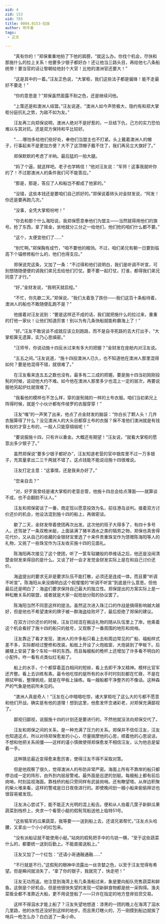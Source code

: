 ```yaml
---
aid: 4
zid: 153
uid: 765
title: 0004.0153-拉拢
author: 吹牛者
tags: 
 - 正文

---
```




　　“真有你的！”郑保重重地拍了下他的肩膀，“就这么办。你找个机会，尽快和那施什么的拉上关系！他要多少银子都好办！还让他当三路头目，再给他七八条船统带！要当官的话让黎朝给他封个大官！比他的澳洲官还要大！”

　　“这是其中的一着。”汪友正色说，“大掌柜，我们这些法子都是偏锋！能不走最好不要走！”

　　“你的意思是？”郑保虽然面露不耐之色，还是继续问他。

　　“上策还是和澳洲人结盟。”汪友说道，“澳洲人如今声势极大，隐约有和郑大掌柜分庭抗礼之势，为敌不如为友。”

　　汪友再三向郑保说明，澳洲人绝对不是好惹的，一旦结下仇，己方的实力恐怕难以与其对抗。还是双方保持和平比较好。

　　“……哪怕多给他们些好处，奉他们当盟主也不打紧。头上戴着澳洲人的帽子，行事起来不是更加方便？大不了这顶帽子戴不住了，我们再另立大旗好了。”

　　郑保默默的考虑了半晌。最后猛的一拍大腿。

　　“妈了个逼，就这样吧。老子也学韩信！”他对汪友说：“军师！这事我就听你的了！不过那澳洲人的条件我们可不能答应。”

　　“那是，那是，答应了人和船岂不都成了他家的。”

　　“没错，这些本钱还是要咱们自己抓好的。”郑保说着转头对金财发说，“阿发！你还是要再跑几次。”

　　“没事，全凭大掌柜吩咐！”

　　“你去和那个什么海阳说，我郑保愿意奉他们为盟主——当然就得用他们的旗号。抢了东西，拿了赎金，坐地就分三分之一给他们，他们抢的咱们什么都不要。”

　　“这个，太便宜他们了……”

　　“别忙啊。”郑保胸有成竹，“咱不要他的粮饷。不过，咱们弟兄有朝一日要到临高下个锚修修船什么的，他们也得支应。”

　　郑保说完这条，又加了一条：“不过得和他们说明白，我们是听调不听宣，可别想随随便便的调我们弟兄去给他们打仗。要不要一起打仗，打谁，都得我们弟兄同意了才行。”

　　“好，”金财发说，“我明天就启程。”

　　“不忙，你先歇二天。”郑保说，“我们太着急了跌份——我们这百十条船待着，澳洲人的船也不敢随便乱跑不是？”

　　他接着对汪友说到：“要是这样还不成的话，我们就把施什么的拉过来，重重的打他一家伙！让他们知道厉害！别以为有几条快船就能称霸海上了！”

　　“好。”汪友不敢说谈不成就应该立刻跑路，而不是自寻死路的去大打出手，“大掌柜算无遗算，实乃心思缜密。”

　　“汪师爷，你说动施十四反水过来有多大的把握？”金财发在座舱内对汪友说。

　　“五五之间。”汪友说道，“施十四投澳洲人已久，也不知道他在澳洲人那里混得如何？要是他混得不错，就很难了。”

　　在汪友看来连五五之数也没有。最多有二三成的把握。要是施十四当初刚刚投髡的时候，说动他大约不难。如今他在澳洲人那里多少也混上一定的层次，再要说服他另起炉灶就很难了。

　　“我看他的模样也不怎么样，穿的是髡贼的一样的土布衣服。咱们当初弟兄上阵得时候，就是个小伙计都有件绫罗的衣服穿穿！”

　　汪友“嗤”的一声笑了出来，他点了点金财发的脑袋：“你白长了颗人头！几件衣服算得了什么？没见澳洲人的大头目都穿土布的衣服？保不准他们澳洲就是有钱有权的才穿土布的，一般人只能穿绸缎呢！”

　　“要说服施十四，只有许以重金。大概还有期望！”汪友说，“就看大掌柜的愿意出多少银子了。”

　　虽然郑保说“要多少银子都好办”，汪友知道老营的官中银库里不过一万多银子，充其量拿出二三千两就不错了。这点钱能不能说动施十四很难说。

　　汪友打定主意：“这事情，还是我来办好了。”

　　“您亲自去？”

　　“对，好歹我曾经是诸大掌柜的老营总管，他施十四总会给点薄面——就算谈不成，也不会翻脸不认人。”

　　汪友和郑保密谈了一番，商定现以愿意投效为名，前往港岛谈判。接着双方讨价还价的机会，他设法混到施十四的船上，再做密谈。

　　歇了二天，金财发带着使团再次出发。这次他的班子大得多了，有四十多号人。还驾驶了一条双桅米艇，上面装满了猪羊酒水之类的犒劳之物，郑保也真舍得花代价，又从自己的收藏的金银财宝里选了十来件贵重珠宝作为馈赠陈海阳等人的礼物，又挑了一些珠宝作为汪友收买施十四的见面礼。

　　陈海阳再次接见了这个使团，听了一筐车轱辘般的恭维话之后，他还是没闹清楚金财发来得目的是什么。又谈了好一会才发觉金财发实际上是在和自己讨价还价。

　　海盗提出的要求无非是要求队伍不能打散，必须还是连成一体。而且要“听调不听宣”。陈海阳从来没搞明白这个假惺惺的“听调不听宣”到底是什么意思。但他最后还是明白了：海盗们要求保持自己最大的独立性。郑保提出的方案实际上是一种松散关系的联盟，或者就是大家一起抢劫分赃的协议罢了。

　　陈海阳当然不同意这样的提法。虽然这次进入珠江口的作战是搞得影响越大越好，但是他也不希望澳宋的牌子被一群海盗给败坏了，最后拒绝了郑保的建议。

　　在双方讨价还价的时候，汪友已经混在搬运礼物的随从队伍里上了岸。他乘着这个机会看好了施十四的船只的舷号，又观察了一番周围的地形和岗哨。

　　汪友靠近了看才发现，澳洲人的许多船只看上去和周边常见的广船、福船样式差不多，实际都经过整修和改装。船舷上开设了火炮舷窗，大炮装到了甲板下。后艉楼上安装了象个车轮一样的东西。而且每艘船的桅杆上还增加了许多看不明白的小配件。咋一看有点类似红毛船了。

　　船上的水手，个个都穿着蓝白相间的短褂，看上去即干净又精神。模样比官军还齐整。看上去训练有素。最令他吃惊的是所有的水手时时刻刻都在忙碌，不是在擦拭甲板，整理帆缆，就是在甲板上操练。每一艘船都干净整齐的不像话。这种森严的气象是他前所未见的。

　　“澳洲人真是奇人！”汪友在心中暗暗吃惊，诸大掌柜吃了这么大的亏都不愿意和他们开战，确实是有他的道理！想到这里，他愈发怀念诸彩老，对郑保充满鄙视了。

　　鄙视归鄙视，说服施十四的计划还是要进行的。不然他就没法向郑保交代了。

　　汪友和郑保之间的关系，是一种充满了压力的关系。郑保并不信任汪友，汪友也知道这点，所以对待郑保愈发的小心，尽量揣摩他的心思，顺着他的心思说话，不想和他把关系闹僵——这样的谨小慎微使得郑保愈发不相信汪友，认为他总是留着一手。

　　这种猜忌最近变得愈来愈厉害，使得汪友不得不采取对策。

　　但是他观察了很久，觉得澳洲人的布防非常严密。海面上所有不靠岸的船只都停泊成一定的阵形，由外到内层层警戒。最外面是巡逻的划艇。每艘船上都有前后岗哨，时刻监视海面。靠栈桥的船只旁同样有武装岗哨。还有瞭望塔。从岸边积聚的柴火堆来看，这样的警戒是日日夜夜进行的。即使晚间划一艘小船来偷偷拜访也很容易被发现。

　　汪友决心尝试下，能不能正大光明的混上船去。便和从人抬着几筐子新鲜瓜果蔬菜到栈桥上，央求一个看管小艇的假髡驾船送他上临特51号。

　　“这些犒军的瓜果蔬菜，我等要一一送到船上去，还请兄弟帮忙。”汪友点头哈腰，又拿出一个小小的红包来。

　　“没有派船证就不能使用小艇。”站岗的假髡把手中的鸟铳一横，“至于这些蔬菜什么的，都要统一送到后勤上。不能直接送船上。”

　　汪友又加了一个红包：“还请小哥通融通融……”

　　“不行就是不行。”这假髡的眼神中流露出一丝贪婪之色，以至于汪友觉得有希望。但是瞬间就消失了，“拿了你的银子，我就完了，快走吧！”

　　汪友无功而返。他注意到海湾上有几条渔船过来，象是要向船队兜售蔬菜和鲜鱼。这倒是个好机会。但是他很快失望的发现一切新鲜食物都是统一采购得。渔夫菜贩全都不准靠近大船，更不用说登船了——只许在指定的地方登岸验货交易。

　　这样不得泅水才能上船了？汪友失望地想道：漆黑的一团的晚上在海湾了泅水几里路，他的水性还没好到这样的地步。而且黑灯瞎火的，万一刚摸到船边就挨了哨兵一枪怎么办？白白送了一条小命。


